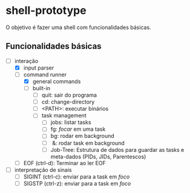 # shell-prototype

O objetivo é fazer uma shell com funcionalidades básicas.

## Funcionalidades básicas

 - [ ] interação
	 - [X] input parser
	 - [ ] command runner
		- [X] general commands
		- [ ] built-in
			 - [ ] quit: sair do programa
			 - [ ] cd: change-directory
			 - [ ] \<PATH\>: executar binários
			 - [ ] task management
				 - [ ] jobs: listar tasks
				 - [ ] fg: *focar* em uma task
				 - [ ] bg: rodar em background
				 - [ ] <task> &: rodar task em background
				 - [ ] Job-Tree: Estrutura de dados para guardar as tasks
						e meta-dados
						(PIDs, JIDs, Parentescos)
	 - [ ] EOF (ctrl-d): Terminar ao ler EOF

 - [ ] interpretação de sinais
	 - [ ] SIGINT (ctrl-c): enviar para a task em *foco*
	 - [ ] SIGSTP (ctrl-z): enviar para a task em *foco*
